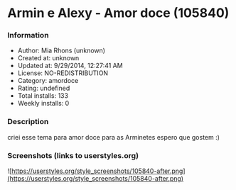 # Armin e Alexy - Amor doce (105840)

### Information
- Author: Mia Rhons (unknown)
- Created at: unknown
- Updated at: 9/29/2014, 12:27:41 AM
- License: NO-REDISTRIBUTION
- Category: amordoce
- Rating: undefined
- Total installs: 133
- Weekly installs: 0


### Description
criei esse tema para amor doce para as Arminetes espero que gostem :)


### Screenshots (links to userstyles.org)
![https://userstyles.org/style_screenshots/105840-after.png](https://userstyles.org/style_screenshots/105840-after.png)


